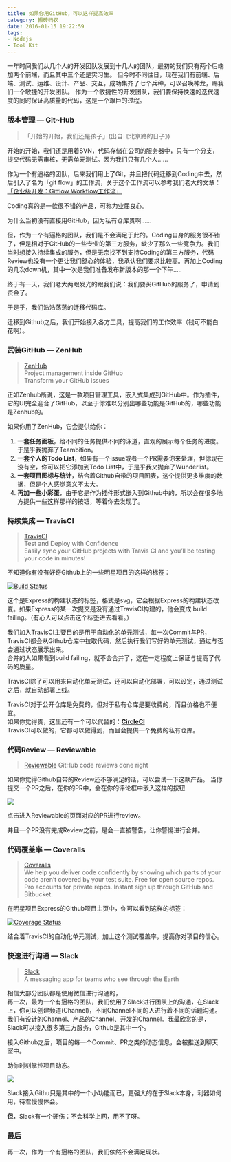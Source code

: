```yaml
---
title: 如果你用GitHub，可以这样提高效率
category: 搬砖码农
date: 2016-01-15 19:22:59
tags:
- Nodejs
- Tool Kit
---
```



一年时间我们从几个人的开发团队发展到十几人的团队，最初的我们只有两个后端加两个前端，而且其中三个还是实习生。
但今时不同往日，现在我们有前端、后端、测试、运维、设计、产品、交互，成功集齐了七个兵种，可以召唤神龙，赐我们一个敏捷的开发团队。
作为一个敏捷性的开发团队，我们要保持快速的迭代速度的同时保证高质量的代码，这是一个艰巨的过程。

### 版本管理 — Git~Hub
>「开始的开始，我们还是孩子」(出自《北京路的日子》)

开始的开始，我们还是用着SVN，代码存储在公司的服务器中，只有一个分支，提交代码无需审核，无需单元测试。因为我们只有几个人......

作为一个有逼格的团队，后来我们用上了Git，并且把代码迁移到Coding中去，然后引入了名为「git flow」的工作流，关于这个工作流可以参考我们老大的文章：[「企业级开发：Gitflow Workflow工作流」](http://www.jianshu.com/p/104fa8b15d1e)

Coding真的是一款很不错的产品，可称为业届良心。

为什么当初没有直接用GitHub，因为私有仓库贵啊......

但，作为一个有逼格的团队，我们是不会满足于此的。Coding自身的服务很不错了，但是相对于GitHub的一些专业的第三方服务，缺少了那么一些竞争力。我们当时想接入持续集成的服务，但是无奈找不到支持Coding的第三方服务，代码Review也没有一个更让我们舒心的体验，我承认我们要求比较高。再加上Coding的几次down机，其中一次是我们准备发布新版本的那一个下午.....

终于有一天，我们老大两眼发光的跟我们说：我们要买GitHub的服务了，申请到资金了。

于是乎，我们浩浩荡荡的迁移代码库。

迁移到Github之后，我们开始接入各方工具，提高我们的工作效率（钱可不能白花啊）。

### 武装GitHub — ZenHub
> [ZenHub](https://www.zenhub.io/)     
> Project management inside GitHub    
> Transform your GitHub issues

正如Zenhub所说，这是一款项目管理工具，嵌入式集成到GitHub中。作为插件，它的UI完全迎合了GitHub，以至于你难以分别出哪些功能是GitHub的，哪些功能是Zenhub的。

如果你用了ZenHub，它会提供给你：

1. **一套任务面板**，给不同的任务提供不同的泳道，直观的展示每个任务的进度。于是乎我抛弃了Teambition。
2. **一套个人的Todo List**，如果有一个issue或者一个PR需要你来处理，但你现在没有空，你可以把它添加到Todo List中，于是乎我又抛弃了Wunderlist。
3. **一套项目图标与统计**，结合着Github自带的项目图表，这个提供更多维度的数据，但是个人感觉意义不太大。
4. **再加一些小彩蛋**，由于它是作为插件形式嵌入到Github中的，所以会在很多地方提供一些这样那样的按钮，等着你去发现了。

### 持续集成 — TravisCI 
> [TravisCI](https://travis-ci.org/)    
> Test and Deploy with Confidence    
> Easily sync your GitHub projects with Travis CI and you’ll be testing your code in minutes!

不知道你有没有好奇Github上的一些明星项目的这样的标签：

[![Build Status](https://travis-ci.org/strongloop/express.svg?branch=master)](https://travis-ci.org/strongloop/express)

这个是Express的构建状态的标签，格式是svg，它会根据Express的构建状态改变。如果Express的某一次提交是没有通过TravisCI构建的，他会变成 build failing。（有心人可以点击这个标签进去看看。）

我们加入TravisCI主要目的是用于自动化的单元测试，每一次Commit与PR，TravisCI都会从Github仓库中拉取代码，然后执行我们写好的单元测试，通过与否会通过状态展示出来。    
合并的人如果看到build failing，就不会合并了，这在一定程度上保证与提高了代码的质量。

TravisCI除了可以用来自动化单元测试，还可以自动化部署，可以设定，通过测试之后，就自动部署上线。

TravisCI对于公开仓库是免费的，但对于私有仓库是要收费的，而且价格也不便宜。    
如果你觉得贵，这里还有一个可以代替的：**[CircleCI](https://circleci.com/)**    
TravisCI可以做的，它都可以做得到，而且会提供一个免费的私有仓库。    

### 代码Review — Reviewable
> [Reviewable](https://reviewable.io/)
> GitHub code reviews done right

如果你觉得Github自带的Review还不够满足的话，可以尝试一下这款产品。
当你提交一个PR之后，在你的PR中，会在你的评论框中嵌入这样的按钮

![](//dn-cnode.qbox.me/FrDLVgDD6alCXnHAfk4XNHJCCnS_)

点击进入Reviewable的页面对应的PR进行review。

并且一个PR没有完成Review之前，是会一直被警告，让你警惕进行合并。

### 代码覆盖率 — Coveralls
> [Coveralls](http://coveralls.io/)    
> We help you deliver code confidently by showing which parts of your code aren’t covered by your test suite. Free for open source repos. Pro accounts for private repos. Instant sign up through GitHub and Bitbucket.

在明星项目Express的Github项目主页中，你可以看到这样的标签：

[![Coverage Status](https://coveralls.io/repos/strongloop/express/badge.svg?branch=master&service=github)](https://coveralls.io/github/strongloop/express?branch=master)

结合着TravisCI的自动化单元测试，加上这个测试覆盖率，提高你对项目的信心。


### 快速进行沟通 — Slack
> [Slack](https://slack.com/)    
> A messaging app for teams who see through the Earth

相信大部分团队都是使用微信进行沟通的，    
再一次，最为一个有逼格的团队，我们使用了Slack进行团队上的沟通，在Slack上，你可以创建频道(Channel)，不同Channel不同的人进行着不同的话题沟通。我们有设计的Channel、产品的Channel、开发的Channel。我最欣赏的是，Slack可以接入很多第三方服务，Github是其中一个。

接入Github之后，项目的每一个Commit、PR之类的动态信息，会被推送到聊天室中。

助你时刻掌控项目动态。

![](//dn-cnode.qbox.me/FjrMtthZ9pX08AWOKbIPlogDKBcK)

Slack接入Githu只是其中的一个小功能而已，更强大的在于Slack本身，利器如何用，待君慢慢体会。  
  
**但**，Slack有一个硬伤：不会科学上网，用不了呀。


### 最后

再一次，作为一个有逼格的团队，我们依然不会满足现状。

